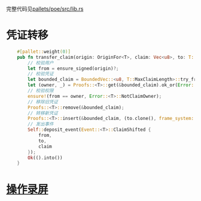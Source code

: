 完整代码见[pallets/poe/src/lib.rs](../pallets/poe/src/lib.rs)

# 凭证转移
```rust
    #[pallet::weight(0)]
    pub fn transfer_claim(origin: OriginFor<T>, claim: Vec<u8>, to: T::AccountId) -> DispatchResultWithPostInfo {
        // 校验用户
        let from = ensure_signed(origin)?;
        // 校验凭证
        let bounded_claim = BoundedVec::<u8, T::MaxClaimLength>::try_from(claim.clone()).map_err(|_| Error::<T>::ClaimTooLong)?;
        let (owner, _) = Proofs::<T>::get(&bounded_claim).ok_or(Error::<T>::ClaimNotExist)?;
        // 校验权限
        ensure!(from == owner, Error::<T>::NotClaimOwner);
        // 移除旧凭证
        Proofs::<T>::remove(&bounded_claim);
        // 转移新凭证
        Proofs::<T>::insert(&bounded_claim, (to.clone(), frame_system::Pallet::<T>::block_number()));
        // 发出事件
        Self::deposit_event(Event::<T>::ClaimShifted {
            from,
            to,
            claim
        });
        Ok(().into())
    }

```
# [操作录屏](https://user-images.githubusercontent.com/83388462/208645308-a5c882a6-12d3-46ac-a362-66c644430de9.mp4)